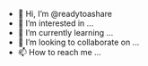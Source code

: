 - 👋 Hi, I’m @readytoashare
- 👀 I’m interested in ...
- 🌱 I’m currently learning ...
- 💞️ I’m looking to collaborate on ...
- 📫 How to reach me ...

<!---
readytoashare/readytoashare is a ✨ special ✨ repository because its `README.md` (this file) appears on your GitHub profile.
You can click the Preview link to take a look at your changes.
--->
